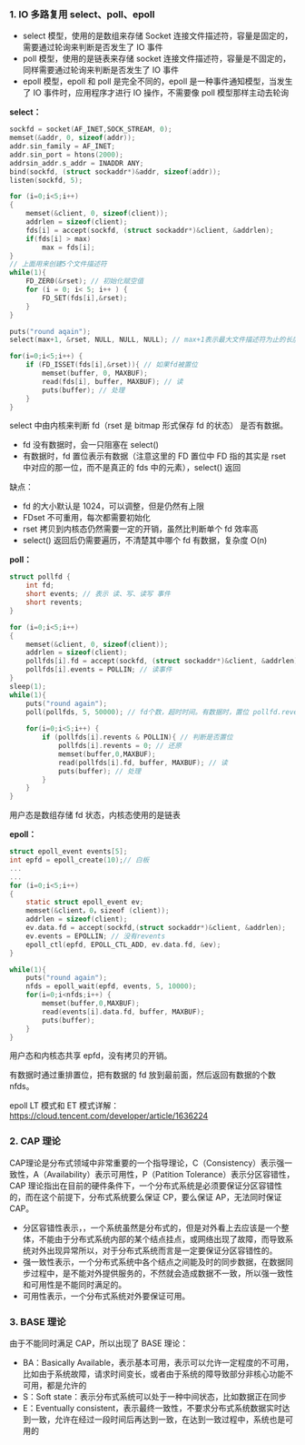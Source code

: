 ### 1. IO 多路复用 select、poll、epoll
- select 模型，使用的是数组来存储 Socket 连接文件描述符，容量是固定的，需要通过轮询来判断是否发生了 IO 事件
- poll 模型，使用的是链表来存储 socket 连接文件描述符，容量是不固定的，同样需要通过轮询来判断是否发生了 IO 事件
- epoll 模型，epoll 和 poll 是完全不同的，epoll 是一种事件通知模型，当发生了 IO 事件时，应用程序才进行 IO 操作，不需要像 poll 模型那样主动去轮询

**select：**

```c
sockfd = socket(AF_INET,SOCK_STREAM, 0);
memset(&addr, 0, sizeof(addr));
addr.sin_family = AF_INET;
addr.sin_port = htons(2000);
addrsin_addr.s_addr = INADDR ANY;
bind(sockfd, (struct sockaddr*)&addr, sizeof(addr));
listen(sockfd, 5);

for (i=0;i<5;i++)
{
    memset(&client, 0, sizeof(client));
    addrlen = sizeof(client);
    fds[i] = accept(sockfd, (struct sockaddr*)&client, &addrlen);
    if(fds[i] > max)
        max = fds[i];
}
// 上面用来创建5个文件描述符
while(1){
    FD_ZER0(&rset); // 初始化赋空值
    for (i = 0; i< 5; i++ ) {
        FD_SET(fds[i],&rset);
    }
}

puts("round aqain");
select(max+1, &rset, NULL, NULL, NULL); // max+1表示最大文件描述符为止的长度

for(i=0;i<5;i++) {
    if (FD_ISSET(fds[i],&rset)){ // 如果fd被置位
        memset(buffer, 0, MAXBUF);
        read(fds[i], buffer, MAXBUF); // 读
        puts(buffer); // 处理
    }
}
```

select 中由内核来判断 fd（rset 是 bitmap 形式保存 fd 的状态） 是否有数据。

- fd 没有数据时，会一只阻塞在 select()
- 有数据时，fd 置位表示有数据（注意这里的 FD 置位中 FD 指的其实是 rset 中对应的那一位，而不是真正的 fds 中的元素），select() 返回

缺点：

- fd 的大小默认是 1024，可以调整，但是仍然有上限
- FDset 不可重用，每次都需要初始化
- rset 拷贝到内核态仍然需要一定的开销，虽然比判断单个 fd 效率高
- select() 返回后仍需要遍历，不清楚其中哪个 fd 有数据，复杂度 O(n)

**poll：**

```c
struct pollfd {
    int fd;
    short events; // 表示 读、写、读写 事件
    short revents;
}

for (i=0;i<5;i++)
{
    memset(&client, 0, sizeof(client));
    addrlen = sizeof(client);
    pollfds[i].fd = accept(sockfd, (struct sockaddr*)&client, &addrlen);
    pollfds[i].events = POLLIN; // 读事件
}
sleep(1);
while(1){
    puts("round again");
    poll(pollfds, 5, 50000); // fd个数，超时时间。有数据时，置位 pollfd.revents，然后返回
    
    for(i=0;i<5;i++) {
        if (pollfds[i].revents & POLLIN){ // 判断是否置位
            pollfds[i].revents = 0; // 还原
            memset(buffer,0,MAXBUF);
            read(pollfds[i].fd, buffer, MAXBUF); // 读
            puts(buffer); // 处理
        }
    }
}
```

用户态是数组存储 fd 状态，内核态使用的是链表

**epoll：**

```c
struct epoll_event events[5];
int epfd = epoll_create(10);// 白板
...
...
for (i=0;i<5;i++)
{
    static struct epoll_event ev;
    memset(&client，0，sizeof (client));
    addrlen = sizeof(client);
    ev.data.fd = accept(sockfd,(struct sockaddr*)&client, &addrlen);
    ev.events = EPOLLIN; // 没有revents
    epoll_ctl(epfd, EPOLL_CTL_ADD, ev.data.fd, &ev);
}

while(1){
    puts("round again");
    nfds = epoll_wait(epfd, events, 5, 10000);
	for(i=0;i<nfds;i++) {
        memset(buffer,0,MAXBUF);
        read(events[i].data.fd, buffer, MAXBUF);
        puts(buffer);
    }
}
```

用户态和内核态共享 epfd，没有拷贝的开销。

有数据时通过重排置位，把有数据的 fd 放到最前面，然后返回有数据的个数 nfds。

epoll LT 模式和 ET 模式详解：https://cloud.tencent.com/developer/article/1636224

### 2. CAP 理论
CAP理论是分布式领域中非常重要的一个指导理论，C（Consistency）表示强一致性，A（Availability）表示可用性，P（Patition Tolerance）表示分区容错性，CAP 理论指出在目前的硬件条件下，一个分布式系统是必须要保证分区容错性的，而在这个前提下，分布式系统要么保证 CP，要么保证 AP，无法同时保证 CAP。

- 分区容错性表示，，一个系统虽然是分布式的，但是对外看上去应该是一个整体，不能由于分布式系统内部的某个结点挂点，或网络出现了故障，而导致系统对外出现异常所以，对于分布式系统而言是一定要保证分区容错性的。
- 强一致性表示，一个分布式系统中各个结点之间能及时的同步数据，在数据同步过程中，是不能对外提供服务的，不然就会造成数据不一致，所以强一致性和可用性是不能同时满足的。
- 可用性表示，一个分布式系统对外要保证可用。

### 3. BASE 理论

由于不能同时满足 CAP，所以出现了 BASE 理论：

- BA：Basically Available，表示基本可用，表示可以允许一定程度的不可用，比如由于系统故障，请求时间变长，或者由于系统的障导致部分非核心功能不可用，都是允许的
- S：Soft state：表示分布式系统可以处于一种中间状态，比如数据正在同步
- E：Eventually consistent，表示最终一致性，不要求分布式系统数据实时达到一致，允许在经过一段时间后再达到一致，在达到一致过程中，系统也是可用的

